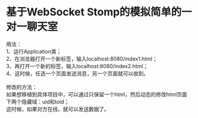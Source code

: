 # 基于WebSocket Stomp的模拟简单的一对一聊天室
用法：<br>
1、运行Application类；<br>
2、在浏览器打开一个新标签，输入localhost:8080/index1.html；<br>
3、再打开一个新的标签，输入localhost:8080/index2.html；<br>
4、这时候，任选一个页面发送消息，另一个页面就可以收到。<br>
<br>
修改的方法：<br>
如果想移植到具体项目中，可以通过只保留一个html，然后动态的修改html页面下两个隐藏域：uid和toid；<br>
这时候，如果对方在线，就可以发送数据了。
